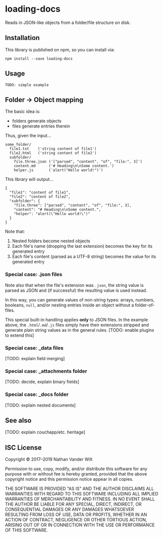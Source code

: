 # loading-docs

Reads in JSON-like objects from a folder/file structure on disk.

## Installation

This library is published on npm, so you can install via:

```
npm install --save loading-docs
```

## Usage

```
TODO: simple example
```

## Folder → Object mapping

The basic idea is:

* folders generate objects
* files generate entries therein


Thus, given the input…

```
some_folder/
  file1.txt    ('string content of file1')
  file2.html   ('string content of file2')
  subfolder/
    file.three.json ('["parsed", "content", "of", "file:", 3]')
    content.md      ('# Heading\n\nSome content.')
    helper.js       ('alert("Hello world!")')
```

This library will output…

```
{
  "file1": "content of file1",
  "file2": "content of file2",
  "subfolder": {
    "file.three": ["parsed", "content", "of", "file:", 3],
    "content": "# Heading\n\nSome content.",
    "helper": "alert(\"Hello world!\")"
  }
}
```

Note that:

1. Nested folders become nested objects
2. Each file's name (dropping the last extension) becomes the key for its generated entry
3. Each file's content (parsed as a UTF-8 string) becomes the value for its generated entry

### Special case: .json files

Note also that when the file's extension was `.json`, the string value is parsed as JSON and (if successful) the resulting value is used instead.

In this way, you can generate values of non-string types: arrays, numbers, booleans, `null`, and/or nesting entries inside an object without a folder-of-files.

This special built-in handling applies **only** to JSON files. In the example above, the `.html`/`.md`/`.js` files simply have their extensions stripped and generate plain string values as in the general rules. [TODO: enable plugins to extend this]

### Special case: _data files

[TODO: explain field merging]

### Special case: _attachments folder

[TODO: decide, explain binary fields]


### Special case: _docs folder

[TODO: explain nested documents]


## See also

[TODO: explain couchapp/etc. heritage]


## ISC License

Copyright © 2017–2019 Nathan Vander Wilt

Permission to use, copy, modify, and/or distribute this software for any purpose with or without fee is hereby granted, provided that the above copyright notice and this permission notice appear in all copies.

THE SOFTWARE IS PROVIDED "AS IS" AND THE AUTHOR DISCLAIMS ALL WARRANTIES WITH REGARD TO THIS SOFTWARE INCLUDING ALL IMPLIED WARRANTIES OF MERCHANTABILITY AND FITNESS. IN NO EVENT SHALL THE AUTHOR BE LIABLE FOR ANY SPECIAL, DIRECT, INDIRECT, OR CONSEQUENTIAL DAMAGES OR ANY DAMAGES WHATSOEVER RESULTING FROM LOSS OF USE, DATA OR PROFITS, WHETHER IN AN ACTION OF CONTRACT, NEGLIGENCE OR OTHER TORTIOUS ACTION, ARISING OUT OF OR IN CONNECTION WITH THE USE OR PERFORMANCE OF THIS SOFTWARE.
